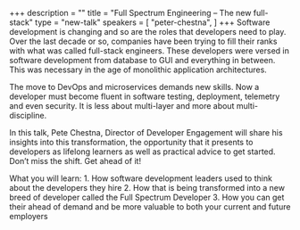 +++
description = ""
title = "Full Spectrum Engineering – The new full-stack"
type = "new-talk"
speakers = [
        "peter-chestna",
]
+++
Software development is changing and so are the roles that developers need to play. Over the last decade or so, companies have been trying to fill their ranks with what was called full-stack engineers. These developers were versed in software development from database to GUI and everything in between. This was necessary in the age of monolithic application architectures.

The move to DevOps and microservices demands new skills. Now a developer must become fluent in software testing, deployment, telemetry and even security. It is less about multi-layer and more about multi-discipline.

In this talk, Pete Chestna, Director of Developer Engagement will share his insights into this transformation, the opportunity that it presents to developers as lifelong learners as well as practical advice to get started. Don’t miss the shift. Get ahead of it!

What you will learn: 1.	How software development leaders used to think about the developers they hire 2.	How that is being transformed into a new breed of developer called the Full Spectrum Developer 3.	How you can get their ahead of demand and be more valuable to both your current and future employers